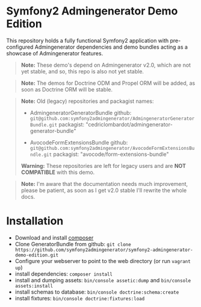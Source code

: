 Symfony2 Admingenerator Demo Edition
========================

This repository holds a fully functional Symfony2 application
with pre-configured Admingenerator dependencies and demo bundles
acting as a showcase of Admingenerator features.

> **Note:** These demo's depend on Admingenerator v2.0, which are
not yet stable, and so, this repo is also not yet stable.

> **Note:** The demos for Doctrine ODM and Propel ORM will be added,
as soon as Doctrine ORM will be stable.

> **Note:** Old (legacy) repositories and packagist names:
>
> * AdmingeneratorGeneratorBundle
>   github: `git@github.com:symfony2admingenerator/AdmingeneratorGeneratorBundle.git`
>   packagist: "cedriclombardot/admingenerator-generator-bundle"
>
> * AvocodeFormExtensionsBundle
>   github: `git@github.com:symfony2admingenerator/AvocodeFormExtensionsBundle.git`
>   packagist: "avocode/form-extensions-bundle"
>
> **Warning:** These repositories are left for legacy users and are **NOT COMPATIBLE** with this demo.

> **Note:** I'm aware that the documentation needs much improvement, please be patient, as soon
> as I get v2.0 stable I'll rewrite the whole docs.

Installation
========================

* Download and install [composer](https://getcomposer.org/doc/00-intro.md#downloading-the-composer-executable)
* Clone GeneratorBundle from github: `git clone https://github.com/symfony2admingenerator/symfony2-admingenerator-demo-edition.git`
* Configure your webserver to point to the web directory (or run `vagrant up`)
* install dependencies: `composer install`
* install and dumping assets: `bin/console assetic:dump` and `bin/console assets:install`
* install schemas to database: `bin/console doctrine:schema:create`
* install fixtures: `bin/console doctrine:fixtures:load`
